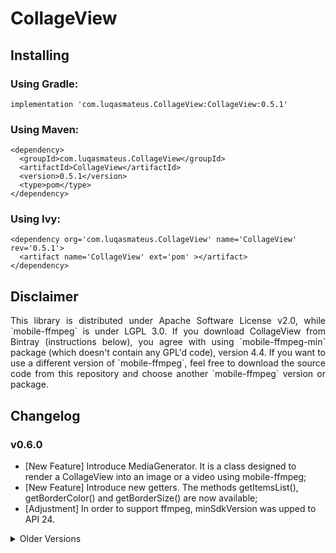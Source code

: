 # CollageView

## Installing
### Using Gradle:
```
implementation 'com.luqasmateus.CollageView:CollageView:0.5.1'
```
### Using Maven:
```
<dependency>
  <groupId>com.luqasmateus.CollageView</groupId>
  <artifactId>CollageView</artifactId>
  <version>0.5.1</version>
  <type>pom</type>
</dependency>
```
### Using Ivy:
```
<dependency org='com.luqasmateus.CollageView' name='CollageView' rev='0.5.1'>
  <artifact name='CollageView' ext='pom' ></artifact>
</dependency>
```

## Disclaimer
<p style="text-align: justify;">This library is distributed under Apache Software License v2.0, while `mobile-ffmpeg` is under LGPL 3.0. If you download CollageView from Bintray (instructions below), you agree with using `mobile-ffmpeg-min` package (which doesn't contain any GPL'd code), version 4.4. If you want to use a different version of `mobile-ffmpeg`, feel free to download the source code from this repository and choose another `mobile-ffmpeg` version or package.</p>

## Changelog
### v0.6.0
- [New Feature] Introduce MediaGenerator. It is a class designed to render a CollageView into an image or a video using mobile-ffmpeg;
- [New Feature] Introduce new getters. The methods getItemsList(), getBorderColor() and getBorderSize() are now available;
- [Adjustment] In order to support ffmpeg, minSdkVersion was upped to API 24.
<details><summary>Older Versions</summary>
  
  ### v0.5.1:
  - [Bug Fix] Calling buildGrid() after adding content was leaving items array populated while leaving CollageView empty;
  - [Adjustment] Update to Kotlin v1.4.0.
  
  ### v0.5.0:
  - [New Feature] Introduce add() method. It receives a variable number of Item objects, creates the views accordinly and appends them;
  - [Deprecated] The methods addImage(), addVideo() and addButton() are now deprecated and will be removed in version 1.0.0;
  - [New Feature] Introduce fill() method. It fills the CollageView with the same Item and hooks an OnItemClickListener;
  - [Deprecated] The methods fillWithImages(), fillWithVideos() and fillWithButtons() are now deprecated and will be removed in version 1.0.0;
  - [New Feature] Introduce fillEmptySlots() method. It fills only CollageView's empty slots with the same Item and hooks an OnItemClickListener.
  - [Adjustment] Switch items from ArrayList to Array.
  
  ### v0.4.1:
  - [Bug Fix] Fixed a bug when rebuilding grid, which was caused by items ArrayList not being populated correctly.

  ### v0.4.0:
  - [New Feature] Added rebuildGrid() method. It rebuilds the current grid with a different GridAttributes instance while keeping the content;
  - [New Feature] Introduced Item, Image, Video and Button private classes. They're used to keep track of current content type, which is useful when calling rebuildGrid();
  - [New Feature] Introduce OnItemClickedListener interface. It is used to notify clicks in CollageView's items, returning the View and its index;
  - [Adjustment] Add methods to release MediaRecorder instances;
  - [Adjustment] Stop supporting any View object;
  - [Adjustment] Switch from LinearLayout to FrameLayout to let a black view behind the content. That is to guarantee that the border will appear correctly;
  - [Adjustment] Change removeItem() to work correctly with FrameLayout;
  - [Bug Fix] Fix button size not scaling to drawable size. The buttons were matching their parent's size;
  - [Adjustment] Update to Kotlin v1.3.1.
  
  ### v0.3.1
  - [Adjustment] Separate inner classes (GridAttributes and Slot) into their own files. So the user doesn't have to import the entire CollageView class when they just need Slot or GridAttributes.
  
  ### v0.3.0
  - [Adjustment] Let the user add more slots to a GridAttributes instance many times without overriding the previous array.
  
  ### v0.2.0
  - [Adjustment] Add, in buildGrid(), a call to removeAllViews() to prevent unexpected behaviour.

  ### v0.1.0:
  - [New Feature] Introduce addVideo(), addImage() and addButton() methods. To add specific types of View, which are instantiated within CollageView class;
  - [New Feature] Introduce addItem() to let the user add any type of View, which need to be instantiated by them;
  - [New Feature] Introduce fillWithItems(), fillWithVideos(), fillWithImages and fillWithButtons() to fill the CollageView with the same View;
  - [New Feature] Add getters for each type of item (VideoView, ImageView, ImageButton and View);
  - [New Feature] Introduce Slot class, used to define the position and the span of one slot inside the CollageView. It also holds two Spec attributes;
  - [New Feature] Introduce GridAttributes class, used to define the size and the slots inside the CollageView;
  - [New Feature] Introduce buildGrid() method. It uses a GridAttributes instance to create the grid inside the CollageView;
  - [New Feature] Introduce setBorderSize() methosd. It defines paddings to the child views, in order to create a border in between and around them.
</details>
